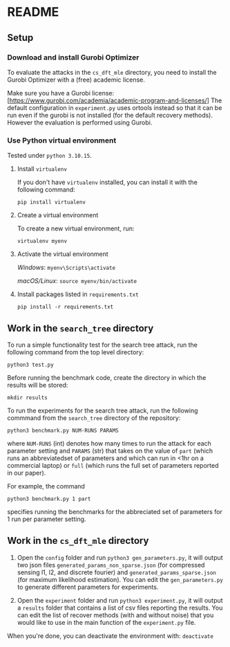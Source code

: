 # README

## Setup

### Download and install Gurobi Optimizer

To evaluate the attacks in the `cs_dft_mle` directory, you need to install the Gurobi Optimizer with a (free) academic license.

Make sure you have a Gurobi license:
[https://www.gurobi.com/academia/academic-program-and-licenses/]
The default configuration in `experiment.py` uses ortools instead so that it can
be run even if the gurobi is not installed (for the default recovery
methods). However the evaluation is performed using Gurobi.

### Use Python virtual environment

Tested under `python 3.10.15`.

1. Install `virtualenv`

   If you don't have `virtualenv` installed, you can install it with the
   following command:
   
   `pip install virtualenv`

2. Create a virtual environment

   To create a new virtual environment, run:
   
   `virtualenv myenv`

3. Activate the virtual environment

   *Windows*: `myenv\Scripts\activate`
   
   *macOS/Linux*: `source myenv/bin/activate`

4. Install packages listed in `requirements.txt`

   `pip install -r requirements.txt`

## Work in the `search_tree` directory

To run a simple functionality test for the search tree attack, run the following
command from the top level directory:

`python3 test.py`

Before running the benchmark code, create the directory in which the results will be stored:

`mkdir results`

To run the experiments for the search tree attack, run the following commmand from the `search_tree` directory of the repository:

`python3 benchmark.py NUM-RUNS PARAMS`

where 
`NUM-RUNS` (int) denotes how many times to run the attack for each parameter setting and 
`PARAMS` (str) that takes on the value of `part` (which runs an abbreviatedset of parameters 
and which can run in <1hr on a commercial laptop) or `full` 
(which runs the full set of parameters reported in our paper). 

For example, the command

`python3 benchmark.py 1 part`

specifies running the benchmarks for the abbreciated
set of parameters for 1 run per parameter setting.

## Work in the `cs_dft_mle` directory

1. Open the `config` folder and run `python3 gen_parameters.py`, it will output two json files
`generated_params_non_sparse.json` (for compressed sensing l1, l2, and discrete
fourier) and `generated_params_sparse.json` (for maximum likelihood estimation).
You can edit the `gen_parameters.py` to generate different parameters for experiments.

2. Open the `experiment` folder and run `python3 experiment.py`, it will output a `results` folder that contains a list of csv files reporting the results.
You can edit the list of recover methods (with and without noise) that you would like to use in the main function of the  `experiment.py` file.

When you're done, you can deactivate the environment with: `deactivate`
